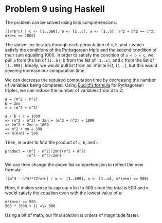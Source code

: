# Problem 9 using Haskell 

The problem can be solved using lists comprehensions: 

    [(a*b*c) | c <- [1..500], b <- [1..c], a <- [1..b], a^2 + b^2 == c^2, a+b+c == 1000]
    
The above line iterates through each permutation of `a`, `b`, and `c` which satisfy the conditions of the Pythagorean triple and the second condition of their sum equalling 1000. In order to satisfy the condition of `a < b < c`, we pull `a` from the list of `[1..b]`, b from the list of `[1..c]`, and c from the list of `[1..500]`. Ideally, we would pull list from an infinite list, `[1..]`, but this would severely increase our computation time. 
 
We can decrease the required computation time by decreasing the number of variables being compared. Using [Euclid's formula](http://en.wikipedia.org/wiki/Formulas_for_generating_Pythagorean_triples#Euclid.27s.2C_Pythagoras.27.2C_and_Plato.27s_formulas) for Pythagorean triples, we can reduce the number of variables from 3 to 2: 

    a = (m^2 - n^2) 
    b = 2mn
    c = (m^2 + n^2) 
    
    a + b + c = 1000 
    => (m^2 - n^2) + 2mn + (m^2 + n^2) = 1000
    => 2m^2 + 2mn = 1000
    => m^2 + mn = 500 
    => m(m+n) = 500 
    
Then, in order to find the product of `a`, `b`, and `c`: 

    product = (m^2 - n^2)(2mn)(m^2 + n^2)
              (m^4 - n^4)(2mn)
    
We can then change the above list comprehension to reflect the new formula: 

    [(m^4 - n^4)*(2*m*n) | m <- [1..500], n <- [1..m], m*(m+n) == 500]
    
Here, it makes sense to cap our `m` list to 500 since the total is 500 and `m` would satisfy the equation even with the lowest value of `n`: 

    m*(m+n) == 500 
    500 * (500 + 1) =\= 500 
    
Using a bit of math, our final solution is orders of magnitude faster.  